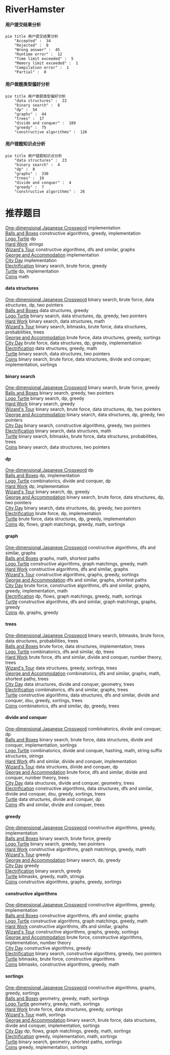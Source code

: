 # RiverHamster
<!-- tabs:start -->
#### **用户提交结果分析**

```mermaid
pie title 用户提交结果分析
    "Accepted" :  34
    "Rejected" :  0
    "Wrong answer" :  45
    "Runtime error" :  12
    "Time limit exceeded" :  5
    "Memory limit exceeded" :  1
    "Compilation error" :  1
    "Partial" :  0
```
#### **用户做题类型偏好分析**

```mermaid
pie title 用户做题类型偏好分析
    "data structures" :  22
    "binary search" :  8
    "dp" :  54
    "graphs" :  44
    "trees" :  17
    "divide and conquer" :  189
    "greedy" :  75
    "constructive algorithms" :  126
```
#### **用户错题知识点分析**

```mermaid
pie title 用户错题知识点分析
    "data structures" :  23
    "binary search" :  4
    "dp" :  8
    "graphs" :  330
    "trees" :  19
    "divide and conquer" :  4
    "greedy" :  7
    "constructive algorithms" :  26
```
<!-- tabs:end -->
# 推荐题目
[One-dimensional Japanese Crossword](http://codeforces.com/problemset/problem/721/A)		implementation		  
[Balls and Boxes](http://codeforces.com/problemset/problem/260/C)		constructive algorithms,
                        greedy,
                        implementation		  
[Logo Turtle](http://codeforces.com/problemset/problem/132/C)		dp		  
[Hard Work](http://codeforces.com/problemset/problem/61/B)		strings		  
[Wizard's Tour](https://codeforces.com/contest/860/problem/D)		constructive algorithms,
                        dfs and similar,
                        graphs		  
[George and Accommodation](http://codeforces.com/problemset/problem/467/A)		implementation		  
[City Day](http://codeforces.com/problemset/problem/1199/A)		implementation		  
[Electrification](http://codeforces.com/problemset/problem/1175/C)		binary search,
                        brute force,
                        greedy		  
[Turtle](http://codeforces.com/problemset/problem/1239/E)		dp,
                        implementation		  
[Coins](http://codeforces.com/problemset/problem/1423/F)		math		  
<!-- tabs:start -->
#### **data structures**
[One-dimensional Japanese Crossword](http://codeforces.com/problemset/problem/1335/E1)		binary search,
                        brute force,
                        data structures,
                        dp,
                        two pointers		  
[Balls and Boxes](http://codeforces.com/problemset/problem/1477/B)		data structures,
                        greedy		  
[Logo Turtle](http://codeforces.com/problemset/problem/1492/C)		binary search,
                        data structures,
                        dp,
                        greedy,
                        two pointers		  
[Hard Work](http://codeforces.com/problemset/problem/1490/G)		binary search,
                        data structures,
                        math		  
[Wizard's Tour](http://codeforces.com/problemset/problem/1479/D)		binary search,
                        bitmasks,
                        brute force,
                        data structures,
                        probabilities,
                        trees		  
[George and Accommodation](http://codeforces.com/problemset/problem/1497/A)		brute force,
                        data structures,
                        greedy,
                        sortings		  
[City Day](http://codeforces.com/problemset/problem/1491/C)		brute force,
                        data structures,
                        dp,
                        greedy,
                        implementation		  
[Electrification](http://codeforces.com/problemset/problem/1492/B)		data structures,
                        greedy,
                        math		  
[Turtle](http://codeforces.com/problemset/problem/1436/E)		binary search,
                        data structures,
                        two pointers		  
[Coins](http://codeforces.com/problemset/problem/1461/D)		binary search,
                        brute force,
                        data structures,
                        divide and conquer,
                        implementation,
                        sortings		  
#### **binary search**
[One-dimensional Japanese Crossword](http://codeforces.com/problemset/problem/1175/C)		binary search,
                        brute force,
                        greedy		  
[Balls and Boxes](https://codeforces.com/contest/956/problem/B)		binary search,
                        greedy,
                        two pointers		  
[Logo Turtle](http://codeforces.com/problemset/problem/727/F)		binary search,
                        dp,
                        greedy		  
[Hard Work](http://codeforces.com/problemset/problem/551/C)		binary search,
                        greedy		  
[Wizard's Tour](http://codeforces.com/problemset/problem/1335/E1)		binary search,
                        brute force,
                        data structures,
                        dp,
                        two pointers		  
[George and Accommodation](http://codeforces.com/problemset/problem/1492/C)		binary search,
                        data structures,
                        dp,
                        greedy,
                        two pointers		  
[City Day](http://codeforces.com/problemset/problem/1463/D)		binary search,
                        constructive algorithms,
                        greedy,
                        two pointers		  
[Electrification](http://codeforces.com/problemset/problem/1490/G)		binary search,
                        data structures,
                        math		  
[Turtle](http://codeforces.com/problemset/problem/1479/D)		binary search,
                        bitmasks,
                        brute force,
                        data structures,
                        probabilities,
                        trees		  
[Coins](http://codeforces.com/problemset/problem/1436/E)		binary search,
                        data structures,
                        two pointers		  
#### **dp**
[One-dimensional Japanese Crossword](http://codeforces.com/problemset/problem/132/C)		dp		  
[Balls and Boxes](http://codeforces.com/problemset/problem/1239/E)		dp,
                        implementation		  
[Logo Turtle](https://codeforces.com/contest/810/problem/E)		combinatorics,
                        divide and conquer,
                        dp		  
[Hard Work](https://codeforces.com/contest/1314/problem/B)		dp,
                        implementation		  
[Wizard's Tour](http://codeforces.com/problemset/problem/727/F)		binary search,
                        dp,
                        greedy		  
[George and Accommodation](http://codeforces.com/problemset/problem/1335/E1)		binary search,
                        brute force,
                        data structures,
                        dp,
                        two pointers		  
[City Day](http://codeforces.com/problemset/problem/1492/C)		binary search,
                        data structures,
                        dp,
                        greedy,
                        two pointers		  
[Electrification](https://codeforces.com/contest/1457/problem/C)		brute force,
                        dp,
                        implementation		  
[Turtle](http://codeforces.com/problemset/problem/1491/C)		brute force,
                        data structures,
                        dp,
                        greedy,
                        implementation		  
[Coins](http://codeforces.com/problemset/problem/1437/C)		dp,
                        flows,
                        graph matchings,
                        greedy,
                        math,
                        sortings		  
#### **graph**
[One-dimensional Japanese Crossword](https://codeforces.com/contest/860/problem/D)		constructive algorithms,
                        dfs and similar,
                        graphs		  
[Balls and Boxes](http://codeforces.com/problemset/problem/370/A)		graphs,
                        math,
                        shortest paths		  
[Logo Turtle](http://codeforces.com/problemset/problem/86/B)		constructive algorithms,
                        graph matchings,
                        greedy,
                        math		  
[Hard Work](http://codeforces.com/problemset/problem/780/E)		constructive algorithms,
                        dfs and similar,
                        graphs		  
[Wizard's Tour](http://codeforces.com/problemset/problem/1198/C)		constructive algorithms,
                        graphs,
                        greedy,
                        sortings		  
[George and Accommodation](http://codeforces.com/problemset/problem/1320/B)		dfs and similar,
                        graphs,
                        shortest paths		  
[City Day](http://codeforces.com/problemset/problem/1487/C)		brute force,
                        constructive algorithms,
                        dfs and similar,
                        graphs,
                        greedy,
                        implementation,
                        math		  
[Electrification](http://codeforces.com/problemset/problem/1437/C)		dp,
                        flows,
                        graph matchings,
                        greedy,
                        math,
                        sortings		  
[Turtle](http://codeforces.com/problemset/problem/1470/D)		constructive algorithms,
                        dfs and similar,
                        graph matchings,
                        graphs,
                        greedy		  
[Coins](http://codeforces.com/problemset/problem/1476/C)		dp,
                        graphs,
                        greedy		  
#### **trees**
[One-dimensional Japanese Crossword](http://codeforces.com/problemset/problem/1479/D)		binary search,
                        bitmasks,
                        brute force,
                        data structures,
                        probabilities,
                        trees		  
[Balls and Boxes](http://codeforces.com/problemset/problem/1511/C)		brute force,
                        data structures,
                        implementation,
                        trees		  
[Logo Turtle](http://codeforces.com/problemset/problem/1499/F)		combinatorics,
                        dfs and similar,
                        dp,
                        trees		  
[Hard Work](http://codeforces.com/problemset/problem/1491/E)		brute force,
                        dfs and similar,
                        divide and conquer,
                        number theory,
                        trees		  
[Wizard's Tour](http://codeforces.com/problemset/problem/1466/D)		data structures,
                        greedy,
                        sortings,
                        trees		  
[George and Accommodation](http://codeforces.com/problemset/problem/1495/D)		combinatorics,
                        dfs and similar,
                        graphs,
                        math,
                        shortest paths,
                        trees		  
[City Day](http://codeforces.com/problemset/problem/1303/G)		data structures,
                        divide and conquer,
                        geometry,
                        trees		  
[Electrification](http://codeforces.com/problemset/problem/1454/E)		combinatorics,
                        dfs and similar,
                        graphs,
                        trees		  
[Turtle](http://codeforces.com/problemset/problem/1494/D)		constructive algorithms,
                        data structures,
                        dfs and similar,
                        divide and conquer,
                        dsu,
                        greedy,
                        sortings,
                        trees		  
[Coins](http://codeforces.com/problemset/problem/1292/C)		combinatorics,
                        dfs and similar,
                        dp,
                        greedy,
                        trees		  
#### **divide and conquer**
[One-dimensional Japanese Crossword](https://codeforces.com/contest/810/problem/E)		combinatorics,
                        divide and conquer,
                        dp		  
[Balls and Boxes](http://codeforces.com/problemset/problem/1461/D)		binary search,
                        brute force,
                        data structures,
                        divide and conquer,
                        implementation,
                        sortings		  
[Logo Turtle](http://codeforces.com/problemset/problem/1466/G)		combinatorics,
                        divide and conquer,
                        hashing,
                        math,
                        string suffix structures,
                        strings		  
[Hard Work](http://codeforces.com/problemset/problem/1490/D)		dfs and similar,
                        divide and conquer,
                        implementation		  
[Wizard's Tour](https://codeforces.com/contest/1483/problem/C)		data structures,
                        divide and conquer,
                        dp		  
[George and Accommodation](http://codeforces.com/problemset/problem/1491/E)		brute force,
                        dfs and similar,
                        divide and conquer,
                        number theory,
                        trees		  
[City Day](http://codeforces.com/problemset/problem/1303/G)		data structures,
                        divide and conquer,
                        geometry,
                        trees		  
[Electrification](http://codeforces.com/problemset/problem/1494/D)		constructive algorithms,
                        data structures,
                        dfs and similar,
                        divide and conquer,
                        dsu,
                        greedy,
                        sortings,
                        trees		  
[Turtle](http://codeforces.com/problemset/problem/1482/E)		data structures,
                        divide and conquer,
                        dp		  
[Coins](http://codeforces.com/problemset/problem/566/C)		dfs and similar,
                        divide and conquer,
                        trees		  
#### **greedy**
[One-dimensional Japanese Crossword](http://codeforces.com/problemset/problem/260/C)		constructive algorithms,
                        greedy,
                        implementation		  
[Balls and Boxes](http://codeforces.com/problemset/problem/1175/C)		binary search,
                        brute force,
                        greedy		  
[Logo Turtle](https://codeforces.com/contest/956/problem/B)		binary search,
                        greedy,
                        two pointers		  
[Hard Work](http://codeforces.com/problemset/problem/86/B)		constructive algorithms,
                        graph matchings,
                        greedy,
                        math		  
[Wizard's Tour](http://codeforces.com/problemset/problem/462/B)		greedy		  
[George and Accommodation](http://codeforces.com/problemset/problem/727/F)		binary search,
                        dp,
                        greedy		  
[City Day](https://codeforces.com/contest/1071/problem/A)		greedy		  
[Electrification](http://codeforces.com/problemset/problem/551/C)		binary search,
                        greedy		  
[Turtle](https://codeforces.com/contest/1465/problem/E)		bitmasks,
                        greedy,
                        math,
                        strings		  
[Coins](http://codeforces.com/problemset/problem/1198/C)		constructive algorithms,
                        graphs,
                        greedy,
                        sortings		  
#### **constructive algorithms**
[One-dimensional Japanese Crossword](http://codeforces.com/problemset/problem/260/C)		constructive algorithms,
                        greedy,
                        implementation		  
[Balls and Boxes](https://codeforces.com/contest/860/problem/D)		constructive algorithms,
                        dfs and similar,
                        graphs		  
[Logo Turtle](http://codeforces.com/problemset/problem/86/B)		constructive algorithms,
                        graph matchings,
                        greedy,
                        math		  
[Hard Work](http://codeforces.com/problemset/problem/780/E)		constructive algorithms,
                        dfs and similar,
                        graphs		  
[Wizard's Tour](http://codeforces.com/problemset/problem/1198/C)		constructive algorithms,
                        graphs,
                        greedy,
                        sortings		  
[George and Accommodation](http://codeforces.com/problemset/problem/439/C)		brute force,
                        constructive algorithms,
                        implementation,
                        number theory		  
[City Day](http://codeforces.com/problemset/problem/1493/A)		constructive algorithms,
                        greedy		  
[Electrification](http://codeforces.com/problemset/problem/1463/D)		binary search,
                        constructive algorithms,
                        greedy,
                        two pointers		  
[Turtle](https://codeforces.com/contest/1456/problem/B)		bitmasks,
                        brute force,
                        constructive algorithms		  
[Coins](http://codeforces.com/problemset/problem/1492/D)		bitmasks,
                        constructive algorithms,
                        greedy,
                        math		  
#### **sortings**
[One-dimensional Japanese Crossword](http://codeforces.com/problemset/problem/1198/C)		constructive algorithms,
                        graphs,
                        greedy,
                        sortings		  
[Balls and Boxes](https://codeforces.com/contest/1496/problem/C)		geometry,
                        greedy,
                        math,
                        sortings		  
[Logo Turtle](http://codeforces.com/problemset/problem/1495/A)		geometry,
                        greedy,
                        math,
                        sortings		  
[Hard Work](http://codeforces.com/problemset/problem/1497/A)		brute force,
                        data structures,
                        greedy,
                        sortings		  
[Wizard's Tour](http://codeforces.com/problemset/problem/1427/A)		math,
                        sortings		  
[George and Accommodation](http://codeforces.com/problemset/problem/1461/D)		binary search,
                        brute force,
                        data structures,
                        divide and conquer,
                        implementation,
                        sortings		  
[City Day](http://codeforces.com/problemset/problem/1437/C)		dp,
                        flows,
                        graph matchings,
                        greedy,
                        math,
                        sortings		  
[Electrification](http://codeforces.com/problemset/problem/1473/A)		greedy,
                        implementation,
                        math,
                        sortings		  
[Turtle](http://codeforces.com/problemset/problem/1486/B)		binary search,
                        geometry,
                        shortest paths,
                        sortings		  
[Coins](http://codeforces.com/problemset/problem/1480/B)		greedy,
                        implementation,
                        sortings		  
<!-- tabs:end -->
